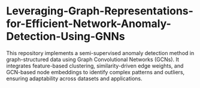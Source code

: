 # Leveraging-Graph-Representations-for-Efficient-Network-Anomaly-Detection-Using-GNNs
This repository implements a semi-supervised anomaly detection method in graph-structured data using Graph Convolutional Networks (GCNs). It integrates feature-based clustering, similarity-driven edge weights, and GCN-based node embeddings to identify complex patterns and outliers, ensuring adaptability across datasets and applications.
